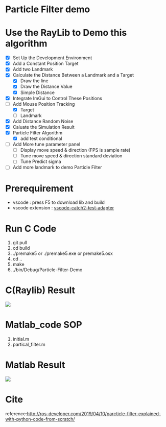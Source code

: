 # Particle Filter demo

# Use the RayLib to Demo this algorithm

- [x] Set Up the Development Environment
- [x] Add a Constant Position Target
- [x] Add two Landmark
- [x] Calculate the Distance Between a Landmark and a Target
    - [x] Draw the line
    - [x] Draw the Distance Value
    - [x] Simple Distance
- [x] Integrate ImGui to Control These Positions
- [ ] Add Mouse Position Tracking
    - [x] Target
    - [ ] Landmark
- [x] Add Distance Random Noise
- [x] Caluate the Simulation Result 
- [x] Particle Filter Algorithm
    - [x] add test conditional
- [ ] Add More tune parameter panel
    - [ ] Display move speed & direction (FPS is sample rate)
    - [ ] Tune move speed & direction standard deviation
    - [ ] Tune Predict sigma
- [ ] Add more landmark to demo Particle Filter

# Prerequirement

* vscode : press F5 to download lib and build
* vscode extension : [vscode-catch2-test-adapter](https://marketplace.visualstudio.com/items?itemName=matepek.vscode-catch2-test-adapter)

# Run C Code 

1. git pull
2. cd build
3. ./premake5 or ./premake5.exe or premake5.osx
4. cd ..
5. make
6. ./bin/Debug/Particle-Filter-Demo

# C(Raylib) Result

[![](https://img.youtube.com/vi/Ss2pqZDDYWw/hqdefault.jpg)](http://www.youtube.com/watch?v=Ss2pqZDDYWw "")

# Matlab_code SOP

1. initial.m
2. partical_filter.m

# Matlab Result

[![](http://img.youtube.com/vi/_iThyEJgUIU/0.jpg)](http://www.youtube.com/watch?v=_iThyEJgUIU "")

# Cite
reference:http://ros-developer.com/2019/04/10/parcticle-filter-explained-with-python-code-from-scratch/
